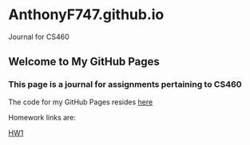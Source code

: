 # AnthonyF747.github.io
Journal for CS460 
## Welcome to My GitHub Pages

### This page is a journal for assignments pertaining to CS460

The code for my GitHub Pages resides [here](https://github.com/AnthonyF747/AnthonyF747.github.io)

Homework links are:


[HW1](https://github.com/AnthonyF747/anthonyfranco.github.io)
